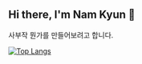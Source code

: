 ## Hi there, I'm Nam Kyun 👋
사부작 뭔가를 만들어보려고 합니다.

[![Top Langs](https://github-readme-stats.vercel.app/api/top-langs/?username=BluePigKYUN&layout=compact&langs_count=6)](https://github.com/BluePigKYUN/github-readme-stats)
<!-- ![Anurag's GitHub stats](https://github-readme-stats.vercel.app/api?username=BluePigKYUN&show_icons=true&theme=radical) -->

<!--
**BluePigKYUN/BluePigKYUN** is a ✨ _special_ ✨ repository because its `README.md` (this file) appears on your GitHub profile.

Here are some ideas to get you started:

- 🔭 I’m currently working on ...
- 🌱 I’m currently learning ...
- 👯 I’m looking to collaborate on ...
- 🤔 I’m looking for help with ...
- 💬 Ask me about ...
- 📫 How to reach me: ...
- 😄 Pronouns: ...
- ⚡ Fun fact: ...
-->
